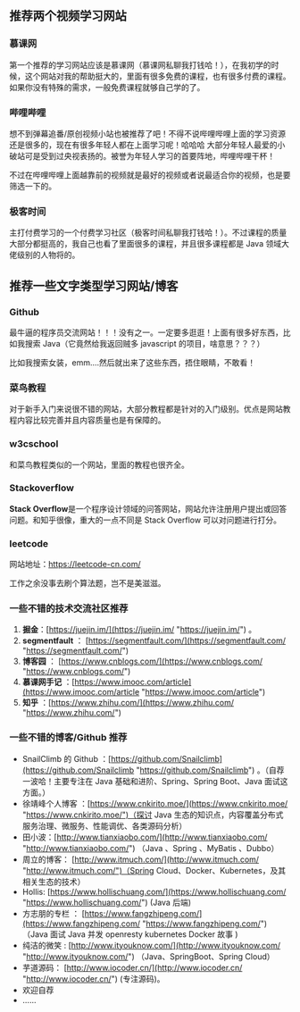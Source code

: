 ## 推荐两个视频学习网站

### 慕课网

第一个推荐的学习网站应该是慕课网（慕课网私聊我打钱哈！），在我初学的时候，这个网站对我的帮助挺大的，里面有很多免费的课程，也有很多付费的课程。如果你没有特殊的需求，一般免费课程就够自己学的了。



### 哔哩哔哩

想不到弹幕追番/原创视频小站也被推荐了吧！不得不说哔哩哔哩上面的学习资源还是很多的，现在有很多年轻人都在上面学习呢！哈哈哈 大部分年轻人最爱的小破站可是受到过央视表扬的。被誉为年轻人学习的首要阵地，哔哩哔哩干杯！

不过在哔哩哔哩上面越靠前的视频就是最好的视频或者说最适合你的视频，也是要筛选一下的。



### 极客时间

主打付费学习的一个付费学习社区（极客时间私聊我打钱哈！）。不过课程的质量大部分都挺高的，我自己也看了里面很多的课程，并且很多课程都是 Java 领域大佬级别的人物将的。



## 推荐一些文字类型学习网站/博客

### Github

最牛逼的程序员交流网站！！！没有之一。一定要多逛逛！上面有很多好东西，比如我搜索 Java（它竟然给我返回贼多 javascript 的项目，啥意思？？？）



比如我搜索女装，emm....然后就出来了这些东西，捂住眼睛，不敢看！



### 菜鸟教程

对于新手入门来说很不错的网站，大部分教程都是针对的入门级别。优点是网站教程内容比较完善并且内容质量也是有保障的。



### w3cschool

和菜鸟教程类似的一个网站，里面的教程也很齐全。



### Stackoverflow

**Stack Overflow**是一个程序设计领域的问答网站，网站允许注册用户提出或回答问题。和知乎很像，重大的一点不同是 Stack Overflow 可以对问题进行打分。



### leetcode

网站地址：https://leetcode-cn.com/

工作之余没事去刷个算法题，岂不是美滋滋。



### 一些不错的技术交流社区推荐

1. **掘金**：[https://juejin.im/](https://juejin.im/ "https://juejin.im/") 。
2. **segmentfault** ： [https://segmentfault.com/](https://segmentfault.com/ "https://segmentfault.com/")
3. **博客园** ： [https://www.cnblogs.com/](https://www.cnblogs.com/ "https://www.cnblogs.com/")
4. **慕课网手记** ：[https://www.imooc.com/article](https://www.imooc.com/article "https://www.imooc.com/article")
5. **知乎** ：[https://www.zhihu.com/](https://www.zhihu.com/ "https://www.zhihu.com/")

### 一些不错的博客/Github 推荐

- SnailClimb 的 Github ：[https://github.com/Snailclimb](https://github.com/Snailclimb "https://github.com/Snailclimb") 。（自荐一波哈！主要专注在 Java 基础和进阶、Spring、Spring Boot、Java 面试这方面。）
- 徐靖峰个人博客 ：[https://www.cnkirito.moe/](https://www.cnkirito.moe/ "https://www.cnkirito.moe/")（探讨 Java 生态的知识点，内容覆盖分布式服务治理、微服务、性能调优、各类源码分析）
- 田小波：[http://www.tianxiaobo.com/](http://www.tianxiaobo.com/ "http://www.tianxiaobo.com/") （Java 、Spring 、MyBatis 、Dubbo）
- 周立的博客： [http://www.itmuch.com/](http://www.itmuch.com/ "http://www.itmuch.com/")（Spring Cloud、Docker、Kubernetes，及其相关生态的技术）
- Hollis: [https://www.hollischuang.com/](https://www.hollischuang.com/ "https://www.hollischuang.com/") (Java 后端)
- 方志朋的专栏 ： [https://www.fangzhipeng.com/](https://www.fangzhipeng.com/ "https://www.fangzhipeng.com/") （Java 面试 Java 并发 openresty kubernetes Docker 故事 )
- 纯洁的微笑 : [http://www.ityouknow.com/](http://www.ityouknow.com/ "http://www.ityouknow.com/") （Java、SpringBoot、Spring Cloud）
- 芋道源码： [http://www.iocoder.cn/](http://www.iocoder.cn/ "http://www.iocoder.cn/") (专注源码)。
- 欢迎自荐
- ......
